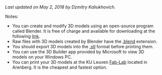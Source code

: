 <i>Last updated on May 2, 2018 by Dzmitry Kaliukhovich.</i>
<p>
Notes:</br>
<ul>
<li>You can create and modify 3D models using an open-source program called Blender. It is free of charge and available for downloading at the following <a href='https://www.blender.org/'>link</a>.</li>
<li>Raw files with 3D models created by Blender have the <u>.blend</u> extension.</li>
<li>You should export 3D models into the <u>.stl</u> format before printing them.</li>
<li>You can use the 3D Builder app provided by Microsoft to view 3D models on your Windows PC.</li>
<li>You can print your 3D models at the KU Leuven <a href='https://www.fablab-leuven.be/'>Fab-Lab</a> located in Arenberg. It is the cheapest and fastest option.</li>
</ul>